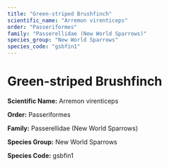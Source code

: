 ```yaml
---
title: "Green-striped Brushfinch"
scientific_name: "Arremon virenticeps"
order: "Passeriformes"
family: "Passerellidae (New World Sparrows)"
species_group: "New World Sparrows"
species_code: "gsbfin1"
---
```


# Green-striped Brushfinch

**Scientific Name:** Arremon virenticeps

**Order:** Passeriformes

**Family:** Passerellidae (New World Sparrows)

**Species Group:** New World Sparrows

**Species Code:** gsbfin1
